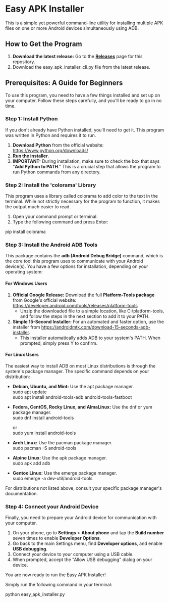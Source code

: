 # **Easy APK Installer**

This is a simple yet powerful command-line utility for installing multiple APK files on one or more Android devices simultaneously using ADB.

## **How to Get the Program**

1. **Download the latest release:** Go to the [**Releases**](https://www.google.com/search?q=https://github.com/AhmadMorningstar/Easy-APK-Installer/releases) page for this repository.  
2. Download the easy\_apk\_installer\_cli.py file from the latest release.

## **Prerequisites: A Guide for Beginners**

To use this program, you need to have a few things installed and set up on your computer. Follow these steps carefully, and you'll be ready to go in no time.

### **Step 1: Install Python**

If you don't already have Python installed, you'll need to get it. This program was written in Python and requires it to run.

1. **Download Python** from the official website: https://www.python.org/downloads/  
2. **Run the installer.**  
3. **IMPORTANT:** During installation, make sure to check the box that says "**Add Python to PATH**." This is a crucial step that allows the program to run Python commands from any directory.

### **Step 2: Install the 'colorama' Library**

This program uses a library called colorama to add color to the text in the terminal. While not strictly necessary for the program to function, it makes the output much easier to read.

1. Open your command prompt or terminal.  
2. Type the following command and press Enter:

pip install colorama

### **Step 3: Install the Android ADB Tools**

This package contains the **adb (Android Debug Bridge)** command, which is the core tool this program uses to communicate with your Android device(s). You have a few options for installation, depending on your operating system:

#### **For Windows Users**

1. **Official Google Release:** Download the full **Platform-Tools package** from Google's official website: https://developer.android.com/tools/releases/platform-tools  
   * Unzip the downloaded file to a simple location, like C:\\platform-tools, and follow the steps in the next section to add it to your PATH.  
2. **Simple 15-Second Installer:** For an automated and faster option, use the installer from https://androidmtk.com/download-15-seconds-adb-installer.  
   * This installer automatically adds ADB to your system's PATH. When prompted, simply press Y to confirm.

#### **For Linux Users**

The easiest way to install ADB on most Linux distributions is through the system's package manager. The specific command depends on your distribution:

* **Debian, Ubuntu, and Mint:** Use the apt package manager.  
  sudo apt update  
  sudo apt install android-tools-adb android-tools-fastboot

* **Fedora, CentOS, Rocky Linux, and AlmaLinux:** Use the dnf or yum package manager.  
  sudo dnf install android-tools

  or  
  sudo yum install android-tools

* **Arch Linux:** Use the pacman package manager.  
  sudo pacman \-S android-tools

* **Alpine Linux:** Use the apk package manager.  
  sudo apk add adb

* **Gentoo Linux:** Use the emerge package manager.  
  sudo emerge \-a dev-util/android-tools

For distributions not listed above, consult your specific package manager's documentation.

### **Step 4: Connect your Android Device**

Finally, you need to prepare your Android device for communication with your computer.

1. On your phone, go to **Settings** \> **About phone** and tap the **Build number** seven times to enable **Developer Options**.  
2. Go back to the main Settings menu, find **Developer options**, and enable **USB debugging**.  
3. Connect your device to your computer using a USB cable.  
4. When prompted, accept the "Allow USB debugging" dialog on your device.

You are now ready to run the Easy APK Installer\!

Simply run the following command in your terminal:

python easy\_apk\_installer.py  
